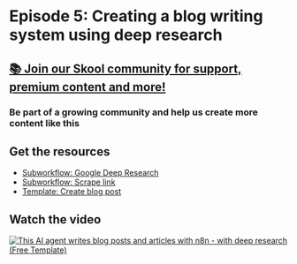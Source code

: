 # Episode 5: Creating a blog writing system using deep research

## [📚 Join our Skool community for support, premium content and more!](https://www.skool.com/ai-agents-az?gw5)

### Be part of a growing community and help us create more content like this

## Get the resources

- [Subworkflow: Google Deep Research](subworkflow_google_deep_research.json)
- [Subworkflow: Scrape link](subworkflow_scrape_link.json)
- [Template: Create blog post](template_create_blog_post.json)

## Watch the video

[![This AI agent writes blog posts and articles with n8n - with deep research (Free Template)](https://img.youtube.com/vi/aAjspF1Vohg/0.jpg)](https://www.youtube.com/watch?v=aAjspF1Vohg)
